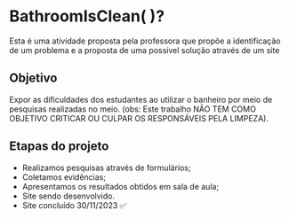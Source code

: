 # BathroomIsClean( )?

Esta é uma atividade proposta pela professora que propõe a identificação de um problema e a proposta de uma possível solução através de um site


## Objetivo

Expor as dificuldades dos estudantes ao utilizar o banheiro por meio de pesquisas realizadas no meio. 
(obs: Este trabalho NÃO TEM COMO OBJETIVO CRITICAR OU CULPAR OS RESPONSÁVEIS PELA LIMPEZA).
## Etapas do projeto

- Realizamos pesquisas através de formulários;
- Coletamos evidências;
- Apresentamos os resultados obtidos em sala de aula;
- Site sendo desenvolvido.
- Site concluído 30/11/2023 ✅
